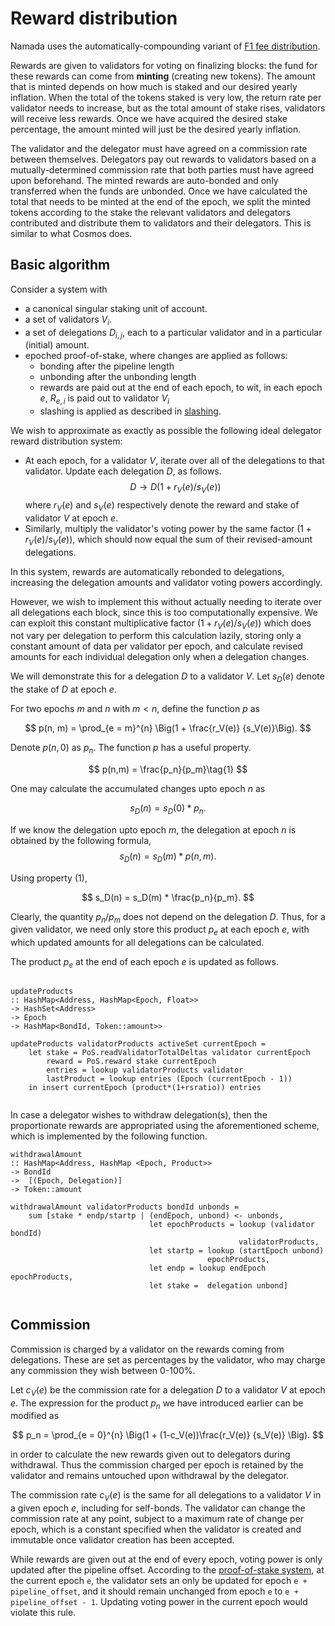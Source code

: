 # Reward distribution

Namada uses the automatically-compounding variant of [F1 fee distribution](https://drops.dagstuhl.de/opus/volltexte/2020/11974/pdf/OASIcs-Tokenomics-2019-10.pdf).

Rewards are given to validators for voting on finalizing blocks: the fund for these rewards can come from **minting** (creating new tokens). The amount that is minted depends on how much is staked and our desired yearly inflation. When the total of the tokens staked is very low, the return rate per validator needs to increase, but as the total amount of stake rises, validators will receive less rewards. Once we have acquired the desired stake percentage, the amount minted will just be the desired yearly inflation. 

The validator and the delegator must have agreed on a commission rate between themselves. Delegators pay out rewards to validators based on a mutually-determined commission rate that both parties must have agreed upon beforehand. The minted rewards are auto-bonded and only transferred when the funds are unbonded. Once we have calculated the total that needs to be minted at the end of the epoch, we split the minted tokens according to the stake the relevant validators and delegators contributed and distribute them to validators and their delegators. This is similar to what Cosmos does. 

## Basic algorithm

Consider a system with

- a canonical singular staking unit of account.
- a set of validators $V_i$.
- a set of delegations $D_{i, j}$, each to a particular validator and in a particular (initial) amount.
- epoched proof-of-stake, where changes are applied as follows:
	- bonding after the pipeline length
	- unbonding after the unbonding length
	- rewards are paid out at the end of each epoch, to wit, in each epoch $e$, $R_{e,i}$ is paid out to validator $V_i$
	- slashing is applied as described in [slashing](cubic-slashing.md).

We wish to approximate as exactly as possible the following ideal delegator reward distribution system:

- At each epoch, for a validator $V$, iterate over all of the delegations to that validator. Update each delegation $D$, as follows.
$$
D \rightarrow D( 1 + r_V(e)/s_V(e))
$$
where $r_V(e)$ and $s_V(e)$ respectively denote the reward and stake of validator $V$ at epoch $e$.
- Similarly, multiply the validator's voting power by the same factor $(1 + r_V(e)/s_V(e))$, which should now equal the sum of their revised-amount delegations.

In this system, rewards are automatically rebonded to delegations, increasing the delegation amounts and validator voting powers accordingly.

However, we wish to implement this without actually needing to iterate over all delegations each block, since this is too computationally expensive. We can exploit this constant multiplicative factor $(1  + r_V(e) / s_V(e))$ which does not vary per delegation to perform this calculation lazily, storing only a constant amount of data per validator per epoch, and calculate revised amounts for each individual delegation only when a delegation changes. 

We will demonstrate this for a delegation $D$ to a validator $V$. Let $s_D(e)$ denote the stake of $D$ at epoch $e$.

For two epochs $m$ and $n$ with $m<n$, define the function $p$ as

$$
p(n, m) = \prod_{e = m}^{n} \Big(1 + \frac{r_V(e)} {s_V(e)}\Big).
$$

Denote $p(n, 0)$ as $p_n$. The function $p$ has a useful property. 

$$
p(n,m) = \frac{p_n}{p_m}\tag{1}
$$

One may calculate the accumulated changes upto epoch $n$ as

$$
s_D(n) = s_D(0) * p_n.
$$

If we know the delegation upto epoch $m$, the delegation at epoch $n$ is obtained by the following formula,
$$
s_D(n) =  s_D(m) * p(n,m).
$$

Using property $(1)$,

$$
s_D(n) =  s_D(m) * \frac{p_n}{p_m}.
$$


Clearly, the quantity $p_n/p_m$ does not depend on the delegation $D$. Thus, for a given validator, we need only store this product $p_e$ at each epoch $e$, with which updated amounts for all delegations can be calculated.

The product $p_e$ at the end of each epoch $e$ is updated as follows.
```haskell=

updateProducts 
:: HashMap<Address, HashMap<Epoch, Float>> 
-> HashSet<Address> 
-> Epoch 
-> HashMap<BondId, Token::amount>>

updateProducts validatorProducts activeSet currentEpoch = 
	let stake = PoS.readValidatorTotalDeltas validator currentEpoch
        reward = PoS.reward stake currentEpoch
		entries = lookup validatorProducts validator
	    lastProduct = lookup entries (Epoch (currentEpoch - 1))
	in insert currentEpoch (product*(1+rsratio)) entries
	
```


<!--
```rust=
	pub update_products (validator_products: HashMap<Address, HashMap <Epoch, Product>>, active_set: HashSet<Address>, current_epoch: Epoch ) ->  HashMap<Epoch, HashMap<BondId, Token::amount>> {
	    for validator in active_set {
		let stake = pos::read_validator_total_deltas(validator, current_epoch);
		let reward = pos::reward(stake, current_epoch);
		let last_product = validator_products.entry(validator).entry(Epoch {current_epoch.0 - 1});
		validator_products.entry(validator)
		    .or_default()
		    .and_modify(|rsratio| rsratio.insert(current_epoch, product(last_product, RewardStakeRatio{ reward, stake})));
	    }
	    bonds
	}
	pub fn product (product: Product, rsratio: RewardStakeRatio) -> Product {
	    product*(1+ rsratio.reward/rsratio.stake)
	}
```
-->

In case a delegator wishes to withdraw delegation(s), then the proportionate rewards are appropriated using the aforementioned scheme, which is implemented by the following function.

```haskell=
withdrawalAmount 
:: HashMap<Address, HashMap <Epoch, Product>> 
-> BondId 
->  [(Epoch, Delegation)] 
-> Token::amount

withdrawalAmount validatorProducts bondId unbonds = 
	sum [stake * endp/startp | (endEpoch, unbond) <- unbonds, 
	                           let epochProducts = lookup (validator bondId)
								                   validatorProducts, 
	                           let startp = lookup (startEpoch unbond) 
							                epochProducts, 
	                           let endp = lookup endEpoch epochProducts, 
	                           let stake =  delegation unbond]
	
```
<!-- ```rust=
  pub fn withdrawal_amount (validator_products: HashMap<Address, HashMap <Epoch, Product>>,  bond_id: BondId, unbonds: Iterator<(Epoch, Delegation)>) -> Token::amount {
	let mut withdrawn = 0;
	for (end_epoch, unbond) in unbonds {
	    let pstart = validator_products.get_product(unbond.start_epoch, bond_id.validator);
	    let pend = validator_products.get_product(end_epoch, bond_id.validator);
	    let stake = unbond.delegation;
	    withdrawn += stake * pend/pstart;
	}
	withdrawn
    }
```
-->

## Commission

Commission is charged by a validator on the rewards coming from delegations. These are set as percentages by the validator, who may charge any commission they wish between 0-100%. 

Let $c_V(e)$ be the commission rate for a delegation $D$ to a validator $V$ at epoch $e$. The expression for the product $p_n$ we have introduced earlier can be modified as

$$ p_n = \prod_{e = 0}^{n} \Big(1 + (1-c_V(e))\frac{r_V(e)} {s_V(e)} \Big). $$

in order to calculate the new rewards given out to delegators during withdrawal. Thus the commission charged per epoch is retained by the validator and remains untouched upon withdrawal by the delegator. 

The commission rate $c_V(e)$ is the same for all delegations to a validator $V$ in a given epoch $e$, including for self-bonds. The validator can change the commission rate at any point, subject to a maximum rate of change per epoch, which is a constant specified when the validator is created and immutable once validator creation has been accepted.

While rewards are given out at the end of every epoch, voting power is only updated after the pipeline offset. According to the [proof-of-stake system](bonding-mechanism.md#epoched-data),  at the current epoch `e`, the validator sets an only be updated for epoch `e + pipeline_offset`, and it should remain unchanged from epoch `e` to `e + pipeline_offset - 1`. Updating voting power in the current epoch would violate this rule.




